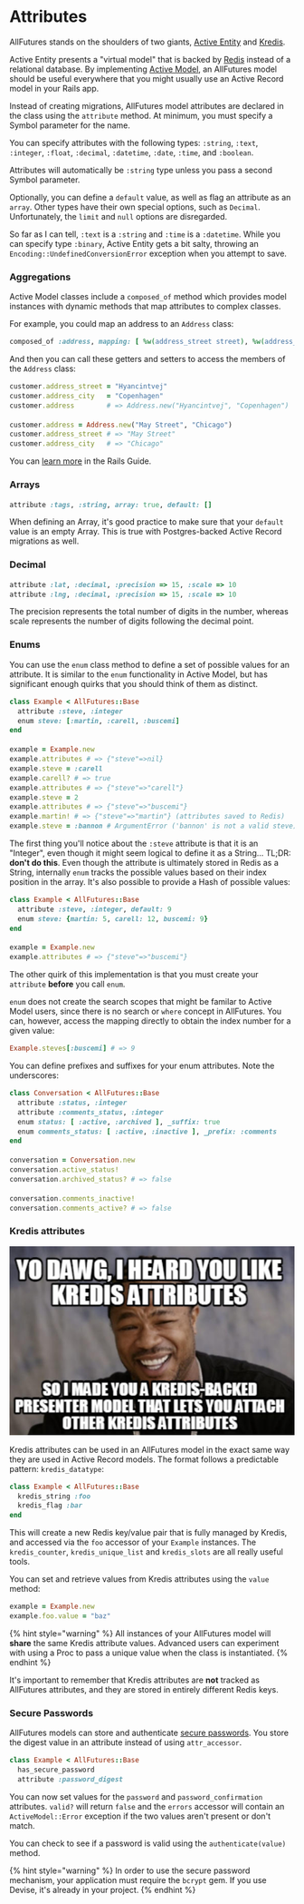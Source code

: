# Attributes

AllFutures stands on the shoulders of two giants, [Active Entity](https://github.com/jasl/activeentity) and [Kredis](https://github.com/rails/kredis).

Active Entity presents a "virtual model" that is backed by [Redis](https://redis.io) instead of a relational database. By implementing [Active Model](https://guides.rubyonrails.org/active\_model\_basics.html), an AllFutures model should be useful everywhere that you might usually use an Active Record model in your Rails app.

Instead of creating migrations, AllFutures model attributes are declared in the class using the `attribute` method. At minimum, you must specify a Symbol parameter for the name.

You can specify attributes with the following types: `:string`, `:text`, `:integer`, `:float`, `:decimal`, `:datetime`, `:date`, `:time`, and `:boolean`.

Attributes will automatically be `:string` type unless you pass a second Symbol parameter.

Optionally, you can define a `default` value, as well as flag an attribute as an `array`. Other types have their own special options, such as `Decimal`. Unfortunately, the `limit` and `null` options are disregarded.

So far as I can tell, `:text` is a `:string` and `:time` is a `:datetime`. While you can specify type `:binary`, Active Entity gets a bit salty, throwing an `Encoding::UndefinedConversionError` exception when you attempt to save.

### Aggregations

Active Model classes include a `composed_of` method which provides model instances with dynamic methods that map attributes to complex classes.

For example, you could map an address to an `Address` class:

```ruby
composed_of :address, mapping: [ %w(address_street street), %w(address_city city) ]
```

And then you can call these getters and setters to access the members of the `Address` class:

```ruby
customer.address_street = "Hyancintvej"
customer.address_city   = "Copenhagen"
customer.address        # => Address.new("Hyancintvej", "Copenhagen")

customer.address = Address.new("May Street", "Chicago")
customer.address_street # => "May Street"
customer.address_city   # => "Chicago"
```

You can [learn more](https://api.rubyonrails.org/classes/ActiveRecord/Aggregations/ClassMethods.html) in the Rails Guide.

### Arrays

```ruby
attribute :tags, :string, array: true, default: []
```

When defining an Array, it's good practice to make sure that your `default` value is an empty Array. This is true with Postgres-backed Active Record migrations as well.

### Decimal

```ruby
attribute :lat, :decimal, :precision => 15, :scale => 10
attribute :lng, :decimal, :precision => 15, :scale => 10
```

The precision represents the total number of digits in the number, whereas scale represents the number of digits following the decimal point.

### Enums

You can use the `enum` class method to define a set of possible values for an attribute. It is similar to the `enum` functionality in Active Model, but has significant enough quirks that you should think of them as distinct.

```ruby
class Example < AllFutures::Base
  attribute :steve, :integer
  enum steve: [:martin, :carell, :buscemi]
end

example = Example.new
example.attributes # => {"steve"=>nil}
example.steve = :carell
example.carell? # => true
example.attributes # => {"steve"=>"carell"}
example.steve = 2
example.attributes # => {"steve"=>"buscemi"}
example.martin! # => {"steve"=>"martin"} (attributes saved to Redis)
example.steve = :bannon # ArgumentError ('bannon' is not a valid steve)
```

The first thing you'll notice about the `:steve` attribute is that it is an "Integer", even though it might seem logical to define it as a String... TL;DR: **don't do this**. Even though the attribute is ultimately stored in Redis as a String, internally `enum` tracks the possible values based on their index position in the array. It's also possible to provide a Hash of possible values:

```ruby
class Example < AllFutures::Base
  attribute :steve, :integer, default: 9
  enum steve: {martin: 5, carell: 12, buscemi: 9}
end

example = Example.new
example.attributes # => {"steve"=>"buscemi"}
```

The other quirk of this implementation is that you must create your `attribute` **before** you call `enum`.

`enum` does not create the search scopes that might be familar to Active Model users, since there is no search or `where` concept in AllFutures. You can, however, access the mapping directly to obtain the index number for a given value:

```ruby
Example.steves[:buscemi] # => 9
```

You can define prefixes and suffixes for your enum attributes. Note the underscores:

```ruby
class Conversation < AllFutures::Base
  attribute :status, :integer
  attribute :comments_status, :integer
  enum status: [ :active, :archived ], _suffix: true
  enum comments_status: [ :active, :inactive ], _prefix: :comments
end

conversation = Conversation.new
conversation.active_status!
conversation.archived_status? # => false

conversation.comments_inactive!
conversation.comments_active? # => false
```

### Kredis attributes

![](../.gitbook/assets/kredis.jpg)

Kredis attributes can be used in an AllFutures model in the exact same way they are used in Active Record models. The format follows a predictable pattern: `kredis_datatype`:

```ruby
class Example < AllFutures::Base
  kredis_string :foo
  kredis_flag :bar
end
```

This will create a new Redis key/value pair that is fully managed by Kredis, and accessed via the `foo` accessor of your `Example` instances. The `kredis_counter`, `kredis_unique_list` and `kredis_slots` are all really useful tools.

You can set and retrieve values from Kredis attributes using the `value` method:

```ruby
example = Example.new
example.foo.value = "baz"
```

{% hint style="warning" %}
All instances of your AllFutures model will **share** the same Kredis attribute values. Advanced users can experiment with using a Proc to pass a unique value when the class is instantiated.
{% endhint %}

It's important to remember that Kredis attributes are **not** tracked as AllFutures attributes, and they are stored in entirely different Redis keys.

### Secure Passwords

AllFutures models can store and authenticate [secure passwords](https://guides.rubyonrails.org/active\_model\_basics.html#securepassword). You store the digest value in an attribute instead of using `attr_accessor`.

```ruby
class Example < AllFutures::Base
  has_secure_password
  attribute :password_digest
```

You can now set values for the `password` and `password_confirmation` attributes. `valid?` will return `false` and the `errors` accessor will contain an `ActiveModel::Error` exception if the two values aren't present or don't match.

You can check to see if a password is valid using the `authenticate(value)` method.

{% hint style="warning" %}
In order to use the secure password mechanism, your application must require the `bcrypt` gem. If you use Devise, it's already in your project.
{% endhint %}
